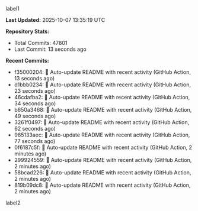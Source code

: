 
label1 
<!-- ACTIVITY_START -->
**Last Updated:** 2025-10-07 13:35:19 UTC

**Repository Stats:**
- Total Commits: 47801
- Last Commit: 13 seconds ago

**Recent Commits:**
- f35000204: 🤖 Auto-update README with recent activity (GitHub Action, 13 seconds ago)
- d1bbb0234: 🤖 Auto-update README with recent activity (GitHub Action, 23 seconds ago)
- 46cdafba2: 🤖 Auto-update README with recent activity (GitHub Action, 34 seconds ago)
- b650a3468: 🤖 Auto-update README with recent activity (GitHub Action, 49 seconds ago)
- 3261f0497: 🤖 Auto-update README with recent activity (GitHub Action, 62 seconds ago)
- 965133aec: 🤖 Auto-update README with recent activity (GitHub Action, 77 seconds ago)
- 0f6187c5f: 🤖 Auto-update README with recent activity (GitHub Action, 2 minutes ago)
- 299924559: 🤖 Auto-update README with recent activity (GitHub Action, 2 minutes ago)
- 58bcad226: 🤖 Auto-update README with recent activity (GitHub Action, 2 minutes ago)
- 819b09dc8: 🤖 Auto-update README with recent activity (GitHub Action, 2 minutes ago)
<!-- ACTIVITY_END -->

label2
